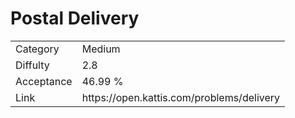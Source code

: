 # Postal Delivery

<table>
    <tr>
        <td>Category</td>
        <td>Medium</td>
    </tr>
    <tr>
        <td>Diffulty</td>
        <td>2.8</td>
    </tr>
    <tr>
        <td>Acceptance</td>
        <td>46.99 %</td>
    </tr>
    <tr>
        <td>Link</td>
        <td>https://open.kattis.com/problems/delivery</td>
    </tr>
</table>